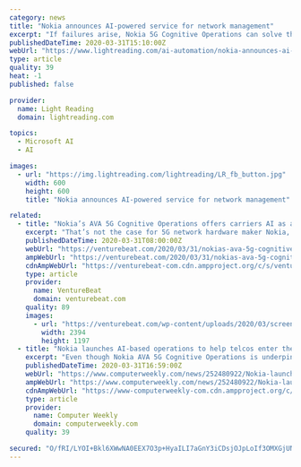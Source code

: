 ```yaml
---
category: news
title: "Nokia announces AI-powered service for network management"
excerpt: "If failures arise, Nokia 5G Cognitive Operations can solve them up to 50 percent faster and accurately assess the impact on customers and services. By taking pre-emptive ... Nokia AVA 5G Cognitive Operations is underpinned by Microsoft Azure cloud technology - with other public and private cloud options possible. In addition, Nokia's Cognitive ..."
publishedDateTime: 2020-03-31T15:10:00Z
webUrl: "https://www.lightreading.com/ai-automation/nokia-announces-ai-powered-service-for-network-management/d/d-id/758575"
type: article
quality: 39
heat: -1
published: false

provider:
  name: Light Reading
  domain: lightreading.com

topics:
  - Microsoft AI
  - AI

images:
  - url: "https://img.lightreading.com/lightreading/LR_fb_button.jpg"
    width: 600
    height: 600
    title: "Nokia announces AI-powered service for network management"

related:
  - title: "Nokia’s AVA 5G Cognitive Operations offers carriers AI as a service"
    excerpt: "That’s not the case for 5G network hardware maker Nokia, however, which today announced AVA 5G Cognitive Operations, offering AI as a service so mobile carriers can optimize their 5G networks and enterprise services. The key to AVA 5G ... The service will use Microsoft’s Azure cloud technology for its underpinnings, while supporting ..."
    publishedDateTime: 2020-03-31T08:00:00Z
    webUrl: "https://venturebeat.com/2020/03/31/nokias-ava-5g-cognitive-operations-offers-carriers-ai-as-a-service/"
    ampWebUrl: "https://venturebeat.com/2020/03/31/nokias-ava-5g-cognitive-operations-offers-carriers-ai-as-a-service/amp/"
    cdnAmpWebUrl: "https://venturebeat-com.cdn.ampproject.org/c/s/venturebeat.com/2020/03/31/nokias-ava-5g-cognitive-operations-offers-carriers-ai-as-a-service/amp/"
    type: article
    provider:
      name: VentureBeat
      domain: venturebeat.com
    quality: 89
    images:
      - url: "https://venturebeat.com/wp-content/uploads/2020/03/screen-2020-03-27-at-1.07.49-PM-e1585339730516.jpg?fit=2394%2C1197&strip=all"
        width: 2394
        height: 1197
  - title: "Nokia launches AI-based operations to help telcos enter the 5G era"
    excerpt: "Even though Nokia AVA 5G Cognitive Operations is underpinned by Microsoft Azure cloud technology, other public and private cloud options are possible. At launch, Nokia noted that a large part of the Nokia AVA cognitive services platform is already commercially available and it is expected to be completely available in the second quarter of 2020."
    publishedDateTime: 2020-03-31T16:59:00Z
    webUrl: "https://www.computerweekly.com/news/252480922/Nokia-launches-AI-based-operations-to-help-telcos-enter-the-5G-era"
    ampWebUrl: "https://www.computerweekly.com/news/252480922/Nokia-launches-AI-based-operations-to-help-telcos-enter-the-5G-era?amp=1"
    cdnAmpWebUrl: "https://www-computerweekly-com.cdn.ampproject.org/c/s/www.computerweekly.com/news/252480922/Nokia-launches-AI-based-operations-to-help-telcos-enter-the-5G-era?amp=1"
    type: article
    provider:
      name: Computer Weekly
      domain: computerweekly.com
    quality: 39

secured: "O/fRI/LYOI+Bkl6XWwNA0EEX7O3p+HyaILI7aGnY3iCDsjOJpLoIf3OMXGjUN6GWpwrcGOXomNLBf2Qak/P3qLUCR1z0XVglwlS8gFaCvPkBc9tadH2yPK7lLinrKinqMQjzSjuyyKiSS6rJBFQs8ubHASStXM7Sf3mVDfQPPhf/yjQyitVbByCKllTeDetPGobKTeHWX48pi6KEhrripJJeeqRbhzXxmSkWGAGjOx/0zwVIAzsDF1B7HOW8sVkJAXkRih0k/GbmXah4hux9ekT67vk4Zd0RMll9AgUZ25eo2ftmUnL0WzGWe66B95wx;nSSFkIbKeMoPY/spdWyzoQ=="
---
```


